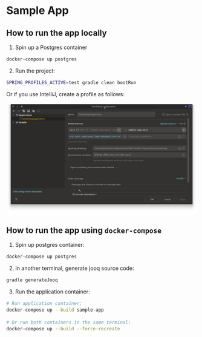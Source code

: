 # Sample App

## How to run the app locally

1. Spin up a Postgres container

```bash
docker-compose up postgres
```

2. Run the project:

```bash
SPRING_PROFILES_ACTIVE=test gradle clean bootRun
```

Or if you use IntelliJ, create a profile as follows:

![img.png](assets/intellij_profile.png)

## How to run the app using `docker-compose`

1. Spin up postgres container:

```bash
docker-compose up postgres
```

2. In another terminal, generate jooq source code:

```bash
gradle generateJooq
```

3. Run the application container:

```bash
# Run application container:
docker-compose up --build sample-app

# Or run both containers in the same terminal:
docker-compose up --build --force-recreate
```

